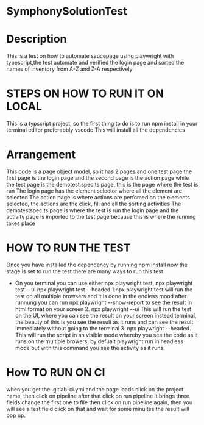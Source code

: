 
# SymphonySolutionTest
# Description
This is a test on how to automate saucepage using playwright with typescript,the test automate and verified the login page and sorted the names of inventory from A-Z and Z-A respectively
# STEPS ON HOW TO RUN IT ON LOCAL
This is a typscript project, so the first thing to do is to run npm install  in your terminal editor preferabbly vscode
This will install all the dependencies
# Arrangement 
This code is a page object model, so it has 2 pages and one test page
the first page is the login page and the second page is the action page
while the test page is the demotest.spec.ts page, this is the page where the test is run
The login page has the element selector where all the element are selected 
The action page is where actions are perfomed on the elements selected, the actions are the click, fill and all the sorting activities 
The demotestspec.ts page is where the test is run the login page and the activity page is imported to the test page because this is where the running takes place
# HOW TO RUN THE TEST
Once you have installed the dependency by running npm install now the stage is set to run the test
there are many ways to run this test
* On you terminal you can use either npx playwright test, npx playwright test --ui npx playwright test --headed
  1.npx playwright test will run the test on all multiple browsers and it is done in the endless mood after runnung you can run npx playwright --show-report to see the result in html format on your screen
  2. npx playwright --ui This will run the test on the UI, where you can see the result on your screen instead terminal, the beauty of this is you see the result as it runs and can see the result immediately without going to the terminal
  3. npx playwright --headed. This will run the script in an visible mode whereby you see the code as it runs on the multiple browers, by defualt playwright run in headless mode but with this command you see the activity as it runs.
# How TO RUN ON CI 
when you get the .gitlab-ci.yml and the page loads click on the project name, then click on pipeline after that click on run pipeline it brings three fields change the first one to file then click on run pipeline again, then you will see a  test field click on that and wait for some minuites the result will pop up.